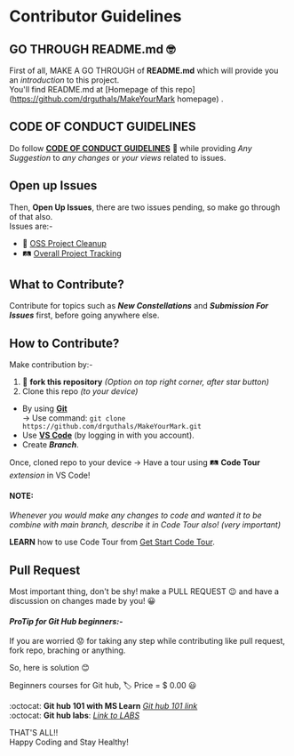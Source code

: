 # Contributor Guidelines

## GO THROUGH README.md :nerd_face: 
First of all, MAKE A GO THROUGH of **README.md** which will provide you an *introduction* to this project.  
You'll find README.md at [Homepage of this repo](https://github.com/drguthals/MakeYourMark homepage) .

## CODE OF CONDUCT GUIDELINES
Do follow [**CODE OF CONDUCT GUIDELINES**](https://github.com/drguthals/MakeYourMark/blob/13ca6cbacdf75d46d0e5f78f12e2f61676975731/CODE_OF_CONDUCT.md) :monocle_face: while providing *Any Suggestion* to *any changes* or *your views* related to issues.

## Open up Issues
Then, **Open Up Issues**, there are two issues pending, so make go through of that also.  
Issues are:-
 - :broom: [OSS Project Cleanup](https://github.com/drguthals/MakeYourMark/issues/16#issue-903056976)
 - :railway_track: [Overall Project Tracking](https://github.com/drguthals/MakeYourMark/issues/1#issue-898018368) 

## What to Contribute?
Contribute for topics such as ***New Constellations*** and ***Submission For Issues*** first, before going anywhere else.

## How to Contribute?

Make contribution by:-
1. :fork_and_knife: **fork this repository** *(Option on top right corner, after star button)* 
2. Clone this repo *(to your device)*   

- By using [**Git**](https://git-scm.com/)   
  -> Use command: `git clone https://github.com/drguthals/MakeYourMark.git`  
- Use [**VS Code**](https://code.visualstudio.com/) (by logging in with you account).
 - Create ***Branch***.
 
 Once, cloned repo to your device -> Have a tour using :railway_track: **Code Tour** *extension* in VS Code!

#### NOTE:
*Whenever you would make any changes to code and wanted it to be combine with main branch, describe it in Code Tour also! (very important)*
 
 **LEARN** how to use Code Tour from [Get Start Code Tour](https://github.com/microsoft/codetour#getting-started).
  
  
 ## Pull Request
 Most important thing, don't be shy! make a PULL REQUEST :wink: and have a discussion on changes made by you! :grinning:
  
  
 #### ***ProTip** for Git Hub beginners:-*
  
If you are worried :worried: for taking any step while contributing like pull request, fork repo, braching or anything.   
  
So, here is solution :blush:  
  
Beginners courses for Git hub, :label: Price = $ 0.00 :smiley:  
  
:octocat: **Git hub 101 with MS Learn**  [*Git hub 101 link*](https://docs.microsoft.com/en-us/learn/modules/introduction-to-github/2-what-is-github)  
:octocat: **Git hub labs**: [*Link to LABS*](https://lab.github.com/githubtraining/introduction-to-github)
  

THAT'S ALL!!  
Happy Coding and Stay Healthy!
